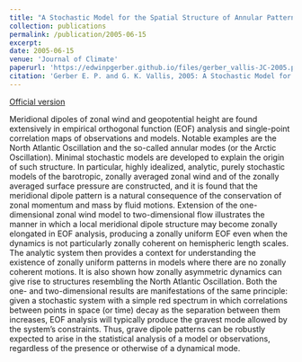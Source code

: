 ```yaml
---
title: "A Stochastic Model for the Spatial Structure of Annular Patterns of Variability and the North Atlantic Oscillation"
collection: publications
permalink: /publication/2005-06-15
excerpt: 
date: 2005-06-15
venue: 'Journal of Climate'
paperurl: 'https://edwinpgerber.github.io/files/gerber_vallis-JC-2005.pdf'
citation: 'Gerber E. P. and G. K. Vallis, 2005: A Stochastic Model for the Spatial Structure of Annular Patterns of Variability and the NAO. <i>J. Climate</i>, <b>18</b>, 2101-2118, doi:10.1175/JCLI3337.1.'
---
```


[Official version](https://doi.org/10.1175/JCLI3337.1)


Meridional dipoles of zonal wind and geopotential height are found extensively in empirical orthogonal function (EOF) analysis and single-point correlation maps of observations and models. Notable examples are the North Atlantic Oscillation and the so-called annular modes (or the Arctic Oscillation). Minimal stochastic models are developed to explain the origin of such structure. In particular, highly idealized, analytic, purely stochastic models of the barotropic, zonally averaged zonal wind and of the zonally averaged surface pressure are constructed, and it is found that the meridional dipole pattern is a natural consequence of the conservation of zonal momentum and mass by fluid motions. Extension of the one-dimensional zonal wind model to two-dimensional flow illustrates the manner in which a local meridional dipole structure may become zonally elongated in EOF analysis, producing a zonally uniform EOF even when the dynamics is not particularly zonally coherent on hemispheric length scales. The analytic system then provides a context for understanding the existence of zonally uniform patterns in models where there are no zonally coherent motions. It is also shown how zonally asymmetric dynamics can give rise to structures resembling the North Atlantic Oscillation. Both the one- and two-dimensional results are manifestations of the same principle: given a stochastic system with a simple red spectrum in which correlations between points in space (or time) decay as the separation between them increases, EOF analysis will typically produce the gravest mode allowed by the system’s constraints. Thus, grave dipole patterns can be robustly expected to arise in the statistical analysis of a model or observations, regardless of the presence or otherwise of a dynamical mode.
